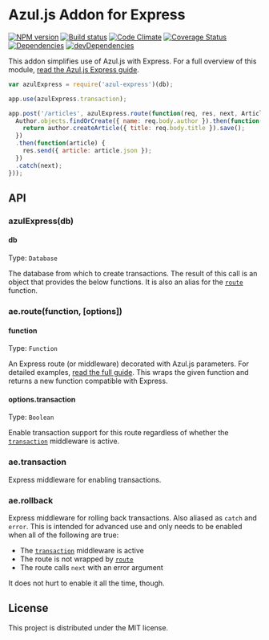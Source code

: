 # Azul.js Addon for Express

[![NPM version][npm-image]][npm-url] [![Build status][travis-image]][travis-url] [![Code Climate][codeclimate-image]][codeclimate-url] [![Coverage Status][coverage-image]][coverage-url] [![Dependencies][david-image]][david-url] [![devDependencies][david-dev-image]][david-dev-url]

This addon simplifies use of Azul.js with Express. For a full overview of this
module, [read the Azul.js Express guide][azul-express].

```js
var azulExpress = require('azul-express')(db);

app.use(azulExpress.transaction);

app.post('/articles', azulExpress.route(function(req, res, next, Article, Author) {
  Author.objects.findOrCreate({ name: req.body.author }).then(function(author) {
    return author.createArticle({ title: req.body.title }).save();
  })
  .then(function(article) {
    res.send({ article: article.json });
  })
  .catch(next);
}));
```

## API

### azulExpress(db)

#### db

Type: `Database`

The database from which to create transactions. The result of this call is an
object that provides the below functions. It is also an alias for the
[`route`](#route) function.

### ae.route(function, [options])

#### function

Type: `Function`

An Express route (or middleware) decorated with Azul.js parameters. For
detailed examples, [read the full guide][azul-express]. This wraps the given
function and returns a new function compatible with Express.

#### options.transaction

Type: `Boolean`

Enable transaction support for this route regardless of whether the
[`transaction`](#transaction) middleware is active.

### ae.transaction

Express middleware for enabling transactions.

### ae.rollback

Express middleware for rolling back transactions. Also aliased as `catch` and
`error`. This is intended for advanced use and only needs to be enabled when
all of the following are true:

 - The [`transaction`](#transaction) middleware is active
 - The route is not wrapped by [`route`](#route)
 - The route calls `next` with an error argument

It does not hurt to enable it all the time, though.

## License

This project is distributed under the MIT license.

[azul]: http://www.azuljs.com/
[azul-express]: http://www.azuljs.com/guides/express/

[travis-image]: http://img.shields.io/travis/wbyoung/azul-express.svg?style=flat
[travis-url]: http://travis-ci.org/wbyoung/azul-express
[npm-image]: http://img.shields.io/npm/v/azul-express.svg?style=flat
[npm-url]: https://npmjs.org/package/azul-express
[codeclimate-image]: http://img.shields.io/codeclimate/github/wbyoung/azul-express.svg?style=flat
[codeclimate-url]: https://codeclimate.com/github/wbyoung/azul-express
[coverage-image]: http://img.shields.io/coveralls/wbyoung/azul-express.svg?style=flat
[coverage-url]: https://coveralls.io/r/wbyoung/azul-express
[david-image]: http://img.shields.io/david/wbyoung/azul-express.svg?style=flat
[david-url]: https://david-dm.org/wbyoung/azul-express
[david-dev-image]: http://img.shields.io/david/dev/wbyoung/azul-express.svg?style=flat
[david-dev-url]: https://david-dm.org/wbyoung/azul-express#info=devDependencies
